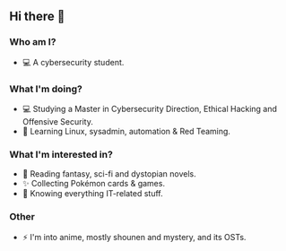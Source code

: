 ## Hi there 👋
### Who am I?
- 💻 A cybersecurity student.

### What I'm doing?
- 💻 Studying a Master in Cybersecurity Direction, Ethical Hacking and Offensive Security.
- 🌱 Learning Linux, sysadmin, automation & Red Teaming.

### What I'm interested in?
- 📖 Reading fantasy, sci-fi and dystopian novels.
- ✨ Collecting Pokémon cards & games.
- 🔭 Knowing everything IT-related stuff.

### Other
- ⚡ I'm into anime, mostly shounen and mystery, and its OSTs.

